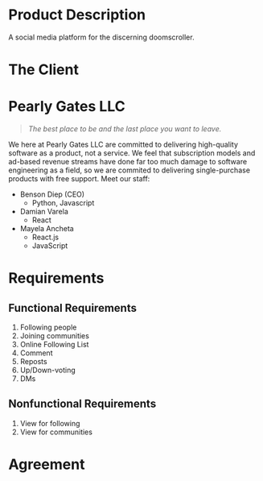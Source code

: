 # Product Description
A social media platform for the discerning doomscroller.

# The Client

# Pearly Gates LLC
> _The best place to be and the last place you want to leave._

We here at Pearly Gates LLC are committed to delivering high-quality software as a product, not a service. We feel that subscription models and ad-based revenue streams have done far too much damage to software engineering as a field, so we are commited to delivering single-purchase products with free support. Meet our staff:

- Benson Diep (CEO)
  - Python, Javascript
- Damian Varela
  - React
- Mayela Ancheta
  - React.js
  - JavaScript

# Requirements

## Functional Requirements
1. Following people
2. Joining communities
3. Online Following List
4. Comment
5. Reposts
6. Up/Down-voting
7. DMs

## Nonfunctional Requirements
1. View for following
2. View for communities

# Agreement
